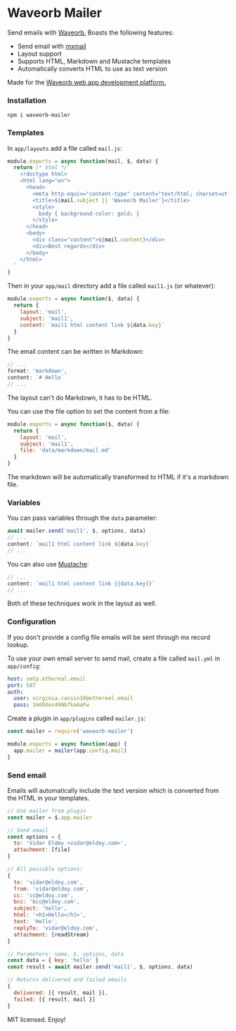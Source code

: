 # Waveorb Mailer
Send emails with [Waveorb.](https://waveorb.com) Boasts the following features:

* Send email with [mxmail](https://https://github.com/eldoy/mxmail)
* Layout support
* Supports HTML, Markdown and Mustache templates
* Automatically converts HTML to use as text version

Made for the [Waveorb web app development platform.](https://waveorb.com)

### Installation
```
npm i waveorb-mailer
```

### Templates
In `app/layouts` add a file called `mail.js`:
```js
module.exports = async function(mail, $, data) {
  return /* html */`
    <!doctype html>
    <html lang="en">
      <head>
        <meta http-equiv="content-type" content="text/html; charset=utf-8">
        <title>${mail.subject || 'Waveorb Mailer'}</title>
        <style>
          body { background-color: gold; }
        </style>
      </head>
      <body>
        <div class="content">${mail.content}</div>
        <div>Best regards</div>
      </body>
    </html>
  `
}
```

Then in your `app/mail` directory add a file called `mail1.js` (or whatever):
```js
module.exports = async function($, data) {
  return {
    layout: 'mail',
    subject: 'mail1',
    content: `mail1 html content link ${data.key}`
  }
}
```

The email content can be written in Markdown:
```js
// ...
format: 'markdown',
content: `# Hello`
// ...
```
The layout can't do Markdown, it has to be HTML.

You can use the file option to set the content from a file:
```js
module.exports = async function($, data) {
  return {
    layout: 'mail',
    subject: 'mail1',
    file: 'data/markdown/mail.md'
  }
}
```
The markdown will be automatically transformed to HTML if it's a markdown file.

### Variables
You can pass variables through the `data` parameter:
```js
await mailer.send('mail1', $, options, data)
// ...
content: `mail1 html content link ${data.key}`
// ...
```

You can also use [Mustache](https://github.com/janl/mustache.js):
```js
// ...
content: `mail1 html content link {{data.key}}`
// ...
```
Both of these techniques work in the layout as well.

### Configuration

If you don't provide a config file emails will be sent through mx record lookup.

To use your own email server to send mail, create a file called `mail.yml` in `app/config`:
```yaml
host: smtp.ethereal.email
port: 587
auth:
  user: virginia.cassin10@ethereal.email
  pass: 1md9Xes49Nbfka6aFw
```

Create a plugin in `app/plugins` called `mailer.js`:
```js
const mailer = require('waveorb-mailer')

module.exports = async function(app) {
  app.mailer = mailer(app.config.mail)
}
```

### Send email
Emails will automatically include the text version which is converted from the HTML in your templates.

```js
// Use mailer from plugin
const mailer = $.app.mailer

// Send email
const options = {
  to: 'Vidar Eldøy <vidar@eldoy.com>',
  attachment: [file]
}

// All possible options:
{
  to: 'vidar@eldoy.com',
  from: 'vidar@eldoy.com',
  cc: 'cc@eldoy.com',
  bcc: 'bcc@eldoy.com',
  subject: 'hello',
  html: '<h1>Hello</h1>',
  text: 'Hello',
  replyTo: 'vidar@eldoy.com',
  attachment: [readStream]
}

// Parameters: name, $, options, data
const data = { key: 'hello' }
const result = await mailer.send('mail1', $, options, data)

// Returns delivered and failed emails
{
  delivered: [{ result, mail }],
  failed: [{ result, mail }]
}
```

MIT licensed. Enjoy!
